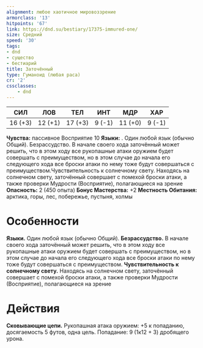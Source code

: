 ```yaml
---
alignment: любое хаотичное мировоззрение
armorclass: '13'
hitpoints: '67'
link: https://dnd.su/bestiary/17375-immured-one/
size: Средний
speed: '30'
tags:
- dnd
- существо
- бестиарий
title: Заточённый
type: Гуманоид (любая раса)
cr: '2'
cssclasses:
    - dnd
---
```



| СИЛ | ЛОВ | ТЕЛ | ИНТ | МДР | ХАР |
|---|---|---|---|---|---|
| 16 (+3) | 12 (+1) | 17 (+3) | 9 (-1) | 11 (+0) | 9 (-1) |
**Чувства:** пассивное Восприятие 10
**Языки:** . Один любой язык (обычно Общий).
Безрассудство. В начале своего хода заточённый может решить, что в этом ходу все рукопашные атаки оружием будет совершать с преимуществом, но в этом случае до начала его следующего хода все броски атаки по нему тоже будут совершаться с преимуществом.Чувствительность к солнечному свету. Находясь на солнечном свету, заточённый совершает с помехой броски атаки, а также проверки Мудрости (Восприятие), полагающиеся на зрение
**Опасность:** 2 (450 опыта)
**Бонус Мастерства:** +2
**Местность Обитания:** арктика, горы, лес, побережье, пустыня, холмы


# Особенности
**Языки.** Один любой язык (обычно Общий).
**Безрассудство.** В начале своего хода заточённый может решить, что в этом ходу все рукопашные атаки оружием будет совершать с преимуществом, но в этом случае до начала его следующего хода все броски атаки по нему тоже будут совершаться с преимуществом.
**Чувствительность к солнечному свету.** Находясь на солнечном свету, заточённый совершает с помехой броски атаки, а также проверки Мудрости (Восприятие), полагающиеся на зрение


# Действия
**Сковывающие цепи.** Рукопашная атака оружием: +5 к попаданию, досягаемость 5 футов, одна цель. Попадание: 9 (1к12 + 3) дробящего урона.